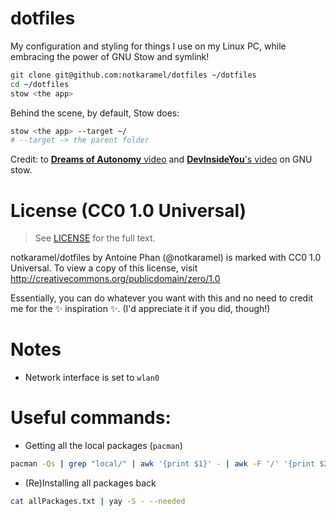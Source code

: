 # dotfiles

My configuration and styling for things I use on my Linux PC, while embracing the power of GNU Stow and symlink!

```sh
git clone git@github.com:notkaramel/dotfiles ~/dotfiles
cd ~/dotfiles
stow <the app>
```

Behind the scene, by default, Stow does:
```sh
stow <the app> --target ~/
# --target -> the parent folder
```

Credit: to [**Dreams of Autonomy** video](https://youtu.be/y6XCebnB9gs) and [**DevInsideYou**'s video](https://youtu.be/CFzEuBGPPPg) on GNU stow.

# License (CC0 1.0 Universal)
> See [LICENSE](LICENSE) for the full text.

notkaramel/dotfiles by Antoine Phan (@notkaramel) is marked with CC0 1.0 Universal. To view a copy of this license, visit http://creativecommons.org/publicdomain/zero/1.0

Essentially, you can do whatever you want with this and no need to credit me for the :sparkles: inspiration :sparkles:. (I'd appreciate it if you did, though!)

# Notes
- Network interface is set to `wlan0`

# Useful commands:
- Getting all the local packages (`pacman`)
```sh
pacman -Qs | grep "local/" | awk '{print $1}' - | awk -F '/' '{print $2}' > allPackages.txt
```
- (Re)Installing all packages back
```sh
cat allPackages.txt | yay -S - --needed
```